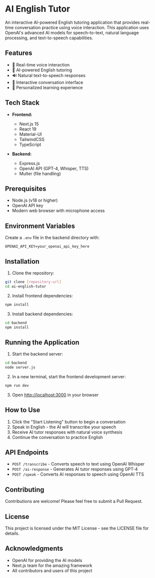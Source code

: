# AI English Tutor

An interactive AI-powered English tutoring application that provides real-time conversation practice using voice interaction. This application uses OpenAI's advanced AI models for speech-to-text, natural language processing, and text-to-speech capabilities.

## Features

- 🎤 Real-time voice interaction
- 🤖 AI-powered English tutoring
- 🔊 Natural text-to-speech responses
- 💬 Interactive conversation interface
- 🎯 Personalized learning experience

## Tech Stack

- **Frontend:**
  - Next.js 15
  - React 19
  - Material-UI
  - TailwindCSS
  - TypeScript

- **Backend:**
  - Express.js
  - OpenAI API (GPT-4, Whisper, TTS)
  - Multer (file handling)

## Prerequisites

- Node.js (v18 or higher)
- OpenAI API key
- Modern web browser with microphone access

## Environment Variables

Create a `.env` file in the backend directory with:

```
OPENAI_API_KEY=your_openai_api_key_here
```

## Installation

1. Clone the repository:
```bash
git clone [repository-url]
cd ai-english-tutor
```

2. Install frontend dependencies:
```bash
npm install
```

3. Install backend dependencies:
```bash
cd backend
npm install
```

## Running the Application

1. Start the backend server:
```bash
cd backend
node server.js
```

2. In a new terminal, start the frontend development server:
```bash
npm run dev
```

3. Open [http://localhost:3000](http://localhost:3000) in your browser

## How to Use

1. Click the "Start Listening" button to begin a conversation
2. Speak in English - the AI will transcribe your speech
3. Receive AI tutor responses with natural voice synthesis
4. Continue the conversation to practice English

## API Endpoints

- `POST /transcribe` - Converts speech to text using OpenAI Whisper
- `POST /ai-response` - Generates AI tutor responses using GPT-4
- `POST /speak` - Converts AI responses to speech using OpenAI TTS

## Contributing

Contributions are welcome! Please feel free to submit a Pull Request.

## License

This project is licensed under the MIT License - see the LICENSE file for details.

## Acknowledgments

- OpenAI for providing the AI models
- Next.js team for the amazing framework
- All contributors and users of this project
